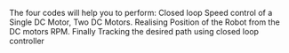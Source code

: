 The four codes will help you to perform: 
Closed loop Speed control of a Single DC Motor, Two DC Motors.
Realising Position of the Robot from the DC motors RPM.
Finally Tracking the desired path using closed loop controller
